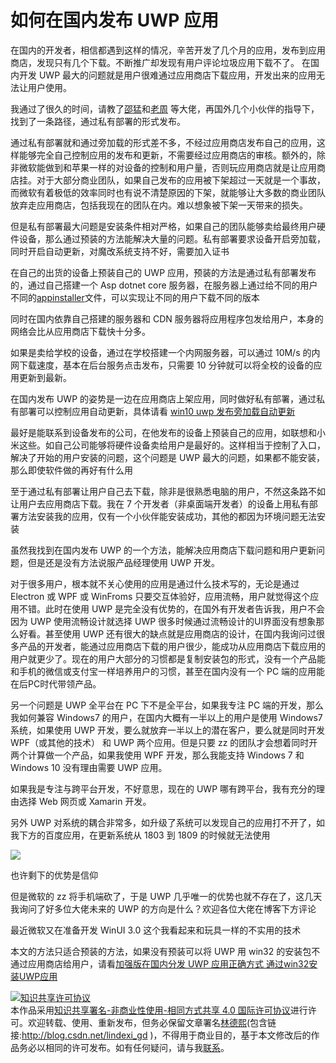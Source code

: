 
# 如何在国内发布 UWP 应用

在国内的开发者，相信都遇到这样的情况，辛苦开发了几个月的应用，发布到应用商店，发现只有几个下载。不断推广却发现有用户评论垃圾应用下载不了。
在国内开发 UWP 最大的问题就是用户很难通过应用商店下载应用，开发出来的应用无法让用户使用。

<!--more-->


<!-- CreateTime:2019/11/25 15:46:42 -->

<!-- csdn -->

我通过了很久的时间，请教了[邵猛](https://www.cnblogs.com/shaomeng )和[老周](http://www.cnblogs.com/tcjiaan/ ) 等大佬，再国外几个小伙伴的指导下，找到了一条路径，通过私有部署的形式发布。

通过私有部署就和通过旁加载的形式差不多，不经过应用商店发布自己的应用，这样能够完全自己控制应用的发布和更新，不需要经过应用商店的审核。额外的，除非微软能做到和苹果一样的对设备的控制和用户量，否则玩应用商店就是让应用商店挂。对于大部分商业团队，如果自己发布的应用被下架超过一天就是一个事故，而微软有着极低的效率同时也有说不清楚原因的下架，就能够让大多数的商业团队放弃走应用商店，包括我现在的团队在内。难以想象被下架一天带来的损失。

但是私有部署最大问题是安装条件相对严格，如果自己的团队能够卖给最终用户硬件设备，那么通过预装的方法能解决大量的问题。私有部署要求设备开启旁加载，同时开启自动更新，对魔改系统支持不好，需要加入证书

在自己的出货的设备上预装自己的 UWP 应用，预装的方法是通过私有部署发布的，通过自己搭建一个 Asp dotnet core 服务器，在服务器上通过给不同的用户不同的[appinstaller](https://lindexi.gitee.io/post/win10-uwp-%E5%AE%89%E8%A3%85%E6%96%87%E4%BB%B6-appinstaller-%E6%A0%BC%E5%BC%8F.html )文件，可以实现让不同的用户下载不同的版本

同时在国内依靠自己搭建的服务器和 CDN 服务器将应用程序包发给用户，本身的网络会比从应用商店下载快十分多。

如果是卖给学校的设备，通过在学校搭建一个内网服务器，可以通过 10M/s 的内网下载速度，基本在后台服务点击发布，只需要 10 分钟就可以将全校的设备的应用更新到最新。

在国内发布 UWP 的姿势是一边在应用商店上架应用，同时做好私有部署，通过私有部署可以控制应用自动更新，具体请看 [win10 uwp 发布旁加载自动更新](https://lindexi.gitee.io/post/win10-uwp-%E5%8F%91%E5%B8%83%E6%97%81%E5%8A%A0%E8%BD%BD%E8%87%AA%E5%8A%A8%E6%9B%B4%E6%96%B0.html )

最好是能联系到设备发布的公司，在他发布的设备上预装自己的应用，如联想和小米这些。如自己公司能够将硬件设备卖给用户是最好的。这样相当于控制了入口，解决了开始的用户安装的问题，这个问题是 UWP 最大的问题，如果都不能安装，那么即使软件做的再好有什么用

至于通过私有部署让用户自己去下载，除非是很熟悉电脑的用户，不然这条路不如让用户去应用商店下载。我在 7 个开发者（非桌面端开发者）的设备上用私有部署方法安装我的应用，仅有一个小伙伴能安装成功，其他的都因为环境问题无法安装

虽然我找到在国内发布 UWP 的一个方法，能解决应用商店下载问题和用户更新问题，但是还是没有方法说服产品经理使用 UWP 开发。

对于很多用户，根本就不关心使用的应用是通过什么技术写的，无论是通过 Electron 或 WPF 或 WinFroms 只要交互体验好，应用流畅，用户就觉得这个应用不错。此时在使用 UWP 是完全没有优势的，在国外有开发者告诉我，用户不会因为 UWP 使用流畅设计就选择 UWP 很多时候通过流畅设计的UI界面没有想象那么好看。甚至使用 UWP 还有很大的缺点就是应用商店的设计，在国内我询问过很多产品的开发者，能通过应用商店下载的用户很少，能成功从应用商店下载应用的用户就更少了。现在的用户大部分的习惯都是复制安装包的形式，没有一个产品能和手机的微信或支付宝一样培养用户的习惯，甚至在国内没有一个 PC 端的应用能在后PC时代带领产品。

另一个问题是 UWP 全平台在 PC 下不是全平台，如果我专注 PC 端的开发，那么我如何兼容 Windows7 的用户，在国内大概有一半以上的用户是使用 Windows7 系统，如果使用 UWP 开发，要么就放弃一半以上的潜在客户，要么就是同时开发 WPF（或其他的技术） 和 UWP 两个应用。但是只要 zz 的团队才会想着同时开两个计算做一个产品，如果我使用 WPF 开发，那么我能支持 Windows 7 和 Windows 10 没有理由需要 UWP 应用。

如果我是专注与跨平台开发，不好意思，现在的 UWP 哪有跨平台，我有充分的理由选择 Web 网页或 Xamarin 开发。

另外 UWP 对系统的耦合非常多，如升级了系统可以发现自己的应用打不开了，如我下方的百度应用，在更新系统从 1803 到 1809 的时候就无法使用

<!-- ![](image/如何在国内发布 UWP 应用/如何在国内发布 UWP 应用0.png) -->

<!-- ![](http://image.acmx.xyz/lindexi%2F20192171128386) -->

<!-- ![](image/如何在国内发布 UWP 应用/如何在国内发布 UWP 应用1.png) -->

![](http://image.acmx.xyz/lindexi%2F201921711362813)

也许剩下的优势是信仰

但是微软的 zz 将手机端砍了，于是 UWP 几乎唯一的优势也就不存在了，这几天我询问了好多位大佬未来的 UWP 的方向是什么？欢迎各位大佬在博客下方评论

最近微软又在准备开发 WinUI 3.0 这个我看起来和玩具一样的不实用的技术

本文的方法只适合预装的方法，如果没有预装可以将 UWP 用 win32 的安装包不通过应用商店给用户，请看[加强版在国内分发 UWP 应用正确方式 通过win32安装UWP应用](https://blog.lindexi.com/post/%E5%8A%A0%E5%BC%BA%E7%89%88%E5%9C%A8%E5%9B%BD%E5%86%85%E5%88%86%E5%8F%91-UWP-%E5%BA%94%E7%94%A8%E6%AD%A3%E7%A1%AE%E6%96%B9%E5%BC%8F-%E9%80%9A%E8%BF%87win32%E5%AE%89%E8%A3%85UWP%E5%BA%94%E7%94%A8.html )





<a rel="license" href="http://creativecommons.org/licenses/by-nc-sa/4.0/"><img alt="知识共享许可协议" style="border-width:0" src="https://licensebuttons.net/l/by-nc-sa/4.0/88x31.png" /></a><br />本作品采用<a rel="license" href="http://creativecommons.org/licenses/by-nc-sa/4.0/">知识共享署名-非商业性使用-相同方式共享 4.0 国际许可协议</a>进行许可。欢迎转载、使用、重新发布，但务必保留文章署名[林德熙](http://blog.csdn.net/lindexi_gd)(包含链接:http://blog.csdn.net/lindexi_gd )，不得用于商业目的，基于本文修改后的作品务必以相同的许可发布。如有任何疑问，请与我[联系](mailto:lindexi_gd@163.com)。